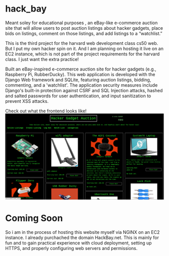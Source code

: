 # hack_bay
Meant soley for educational purposes , an eBay-like e-commerce auction site that will allow users to post auction listings about hacker gadgets, place bids on listings, comment on those listings, and add listings to a “watchlist.”

This is the third project for the harvard web development class cs50 web. But I put my own hacker spin on it. And I am planning on hosting it live on an EC2 instance, which is not part of the project requirements for the harvard class. I just want the extra practice!

Built an eBay-inspired e-commerce auction site for hacker gadgets (e.g., Raspberry Pi, RubberDucky). This web application is developed with the Django Web framework and SQLite, featuring auction listings, bidding, commenting, and a 'watchlist'. The application security measures include Django's built-in protection against CSRF and SQL Injection attacks, hashed and salted passwords for user authentication, and input sanitization to prevent XSS attacks.

Check out what the frontend looks like!
![Snapshot](Hack_Bay_Snap.png)

# Coming Soon
So i am in the process of hosting this website myself via NGINX on an EC2 instance. I already purchached the domain HackBay.net. This is mainly for fun and to gain practical experience with cloud deployment, setting up HTTPS, and properly configuring web servers and permissions.
